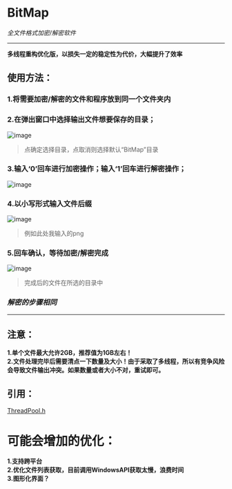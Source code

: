 # BitMap
*全文件格式加密/解密软件*

------------

**多线程重构优化版，以损失一定的稳定性为代价，大幅提升了效率**
## 使用方法：
### 1.将需要加密/解密的文件和程序放到同一个文件夹内

### 2.在弹出窗口中选择输出文件想要保存的目录；
![image](https://user-images.githubusercontent.com/48341563/146028621-9a285648-f074-418d-a4de-478365daa4ea.png)
> 点确定选择目录，点取消则选择默认“BitMap”目录

### 3.输入‘0’回车进行加密操作；输入‘1’回车进行解密操作；
![image](https://user-images.githubusercontent.com/48341563/146029297-2a563057-c483-4d47-b7af-fb7a4469a324.png)

### 4.以小写形式输入文件后缀
![image](https://user-images.githubusercontent.com/48341563/146029857-07e741f6-eea4-4493-9239-9b9e87ed0ee8.png)
> 例如此处我输入的png

### 5.回车确认，等待加密/解密完成
![image](https://user-images.githubusercontent.com/48341563/146030054-c85c08a9-63d1-4ca2-bf0b-087b4b0c3dce.png)
> 完成后的文件在所选的目录中

### *解密的步骤相同*

------------

## 注意：
**1.单个文件最大允许2GB，推荐值为1GB左右！**  
**2.文件处理完毕后需要清点一下数量及大小！由于采取了多线程，所以有竞争风险会导致文件输出冲突。如果数量或者大小不对，重试即可。**  

## 引用：
[ThreadPool.h](https://github.com/progschj/ThreadPool "ThreadPool.h")

# 可能会增加的优化：
**1.支持跨平台**  
**2.优化文件列表获取，目前调用WindowsAPI获取太慢，浪费时间**  
**3.图形化界面？**  
